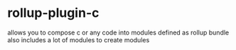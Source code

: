 # rollup-plugin-c
allows you to compose c or any code into modules defined as rollup bundle also includes a lot of modules to create modules
